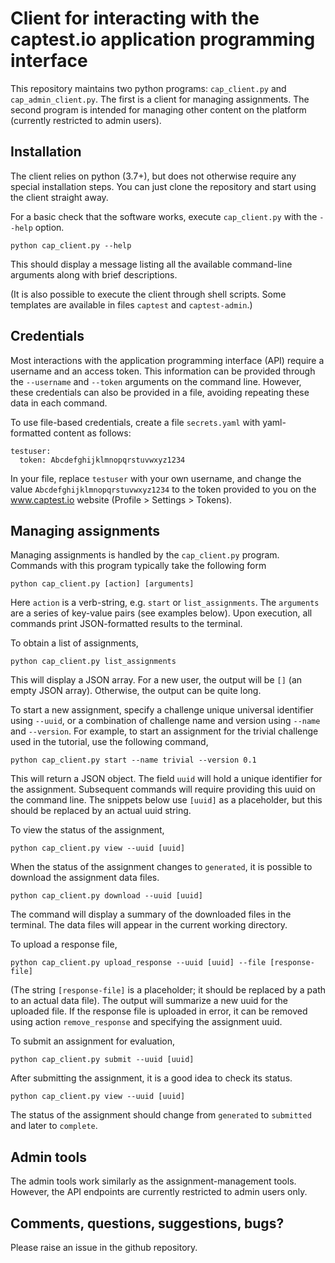 # Client for interacting with the captest.io application programming interface 

This repository maintains two python programs: `cap_client.py` and `cap_admin_client.py`. The first is a client for managing assignments. The second program is intended for managing other content on the platform (currently restricted to admin users).


## Installation

The client relies on python (3.7+), but does not otherwise require any special installation steps. You can just clone the repository and start using the client straight away.

For a basic check that the software works, execute `cap_client.py` with the `--help` option.

```
python cap_client.py --help
```

This should display a message listing all the available command-line arguments along with brief descriptions.

(It is also possible to execute the client through shell scripts. Some templates are available in files `captest` and `captest-admin`.)


## Credentials

Most interactions with the application programming interface (API) require a username and an access token. This information can be provided through the `--username` and `--token` arguments on the command line. However, these credentials can also be provided in a file, avoiding repeating these data in each command. 

To use file-based credentials, create a file `secrets.yaml` with yaml-formatted content as follows:

```
testuser:
  token: Abcdefghijklmnopqrstuvwxyz1234
```

In your file, replace `testuser` with your own username, and change the value `Abcdefghijklmnopqrstuvwxyz1234` to the token provided to you on the www.captest.io website (Profile > Settings > Tokens).


## Managing assignments

Managing assignments is handled by the `cap_client.py` program. Commands with this
program typically take the following form

```
python cap_client.py [action] [arguments]
```

Here `action` is a verb-string, e.g. `start` or `list_assignments`. The `arguments` are a series of key-value pairs (see examples below). Upon execution, all commands print JSON-formatted results to the terminal.

To obtain a list of assignments,

```
python cap_client.py list_assignments
```

This will display a JSON array. For a new user, the output will be `[]` (an empty JSON array). Otherwise, the output can be quite long.

To start a new assignment, specify a challenge unique universal identifier using `--uuid`, or a combination of challenge name and version using `--name` and `--version`. For example, to start an assignment for the trivial challenge used in the tutorial, use the following command,

```
python cap_client.py start --name trivial --version 0.1
```

This will return a JSON object. The field `uuid` will hold a unique identifier for the assignment. Subsequent commands will require providing this uuid on the command line. The snippets below use `[uuid]` as a placeholder, but this should be replaced by an actual uuid string.

To view the status of the assignment,

```
python cap_client.py view --uuid [uuid]
```

When the status of the assignment changes to `generated`, it is possible to download the assignment data files. 

```
python cap_client.py download --uuid [uuid]
```

The command will display a summary of the downloaded files in the terminal. The data files will appear in the current working directory. 

To upload a response file,

```
python cap_client.py upload_response --uuid [uuid] --file [response-file]
```

(The string `[response-file]` is a placeholder; it should be replaced by a path to an actual data file). The output will summarize a new uuid for the uploaded file. If the response file is uploaded in error, it can be removed using action `remove_response` and specifying the assignment uuid.  

To submit an assignment for evaluation,

```
python cap_client.py submit --uuid [uuid]
```

After submitting the assignment, it is a good idea to check its status.

```
python cap_client.py view --uuid [uuid]
```

The status of the assignment should change from `generated` to `submitted` and later to `complete`.


## Admin tools

The admin tools work similarly as the assignment-management tools. However,
the API endpoints are currently restricted to admin users only.


## Comments, questions, suggestions, bugs?

Please raise an issue in the github repository. 

